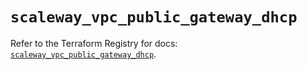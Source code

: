 # `scaleway_vpc_public_gateway_dhcp`

Refer to the Terraform Registry for docs: [`scaleway_vpc_public_gateway_dhcp`](https://registry.terraform.io/providers/scaleway/scaleway/2.42.1/docs/resources/vpc_public_gateway_dhcp).
